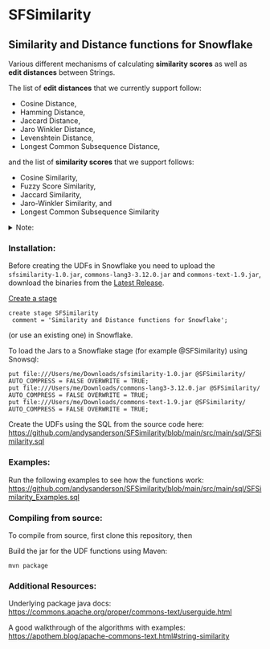 # SFSimilarity

## Similarity and Distance functions for Snowflake
Various different mechanisms of calculating **similarity scores** as well as **edit distances** between Strings. 

The list of **edit distances** that we currently support follow:
- Cosine Distance,
- Hamming Distance,
- Jaccard Distance,
- Jaro Winkler Distance,
- Levenshtein Distance,
- Longest Common Subsequence Distance,

and the list of **similarity scores** that we support follows:
- Cosine Similarity,
- Fuzzy Score Similarity,
- Jaccard Similarity,
- Jaro-Winkler Similarity, and
- Longest Common Subsequence Similarity


<details>
  <summary>Note:</summary>
  The difference between a "similarity score" and a "distance function" is that a distance functions meets the following qualifications:

 - d(x,y) >= 0, non-negativity or separation axiom 
 - d(x,y) == 0, if and only if, x == y 
 - d(x,y) == d(y,x), symmetry, and 
 - d(x,z) <= d(x,y) + d(y,z), the triangle inequality 
 
 Whereas a "similarity score" need not satisfy all such properties. Though, it is fairly easy to "normalize" a similarity score to manufacture an "edit distance."  
 </details>


### Installation: 

Before creating the UDFs in Snowflake you need to upload the `sfsimilarity-1.0.jar`, `commons-lang3-3.12.0.jar` and `commons-text-1.9.jar`, download the binaries from the [Latest Release](https://github.com/andysanderson/SFSimilarity/releases/latest).

[Create a stage](https://docs.snowflake.com/en/sql-reference/sql/create-stage.html) 
```
create stage SFSimilarity 
 comment = 'Similarity and Distance functions for Snowflake';
```
 (or use an existing one) in Snowflake.

To load the Jars to a Snowflake stage (for example @SFSimilarity) using Snowsql:
```
put file:///Users/me/Downloads/sfsimilarity-1.0.jar @SFSimilarity/ AUTO_COMPRESS = FALSE OVERWRITE = TRUE;
put file:///Users/me/Downloads/commons-lang3-3.12.0.jar @SFSimilarity/ AUTO_COMPRESS = FALSE OVERWRITE = TRUE;
put file:///Users/me/Downloads/commons-text-1.9.jar @SFSimilarity/ AUTO_COMPRESS = FALSE OVERWRITE = TRUE;
````

Create the UDFs using the SQL from the source code here: 
  https://github.com/andysanderson/SFSimilarity/blob/main/src/main/sql/SFSimilarity.sql

### Examples:

Run the following examples to see how the functions work:
  https://github.com/andysanderson/SFSimilarity/blob/main/src/main/sql/SFSimilarity_Examples.sql


### Compiling from source: 
To compile from source, first clone this repository, then

Build the jar for the UDF functions using Maven:
```
mvn package
```

### Additional Resources:

Underlying package java docs:
https://commons.apache.org/proper/commons-text/userguide.html

A good walkthrough of the algorithms with examples:
https://apothem.blog/apache-commons-text.html#string-similarity

